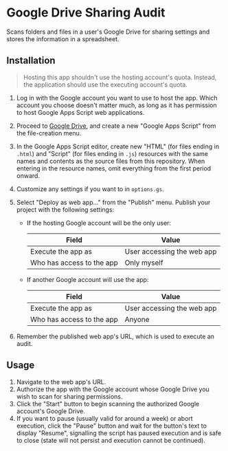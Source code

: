 # Google Drive Sharing Audit

Scans folders and files in a user's Google Drive for sharing settings and stores the information in a spreadsheet.

## Installation

>Hosting this app shouldn't use the hosting account's quota. Instead, the application should use the executing account's quota.

1. Log in with the Google account you want to use to host the app. Which account you choose doesn't matter much, as long as it has permission to host Google Apps Script web applications.
2. Proceed to [Google Drive](https://drive.google.com/drive/), and create a new "Google Apps Script" from the file-creation menu.
3. In the Google Apps Script editor, create new "HTML" (for files ending in `.html`) and "Script" (for files ending in `.js`) resources with the same names and contents as the source files from this repository. When entering in the resource names, omit everything from the first period onward.
4. Customize any settings if you want to in `options.gs`.
5. Select "Deploy as web app..." from the "Publish" menu. Publish your project with the following settings:
    - If the hosting Google account will be the only user:
    
        | Field | Value |
        | --- | --- |
        | Execute the app as | User accessing the web app |
        | Who has access to the app | Only myself |
    
    - If another Google account will use the app:
    
        | Field | Value |
        | --- | --- |
        | Execute the app as | User accessing the web app |
        | Who has access to the app | Anyone |
    
6. Remember the published web app's URL, which is used to execute an audit.

## Usage

1. Navigate to the web app's URL.
2. Authorize the app with the Google account whose Google Drive you wish to scan for sharing permissions.
3. Click the "Start" button to begin scanning the authorized Google account's Google Drive.
4. If you want to pause (usually valid for around a week) or abort execution, click the "Pause" button and wait for the button's text to display "Resume", signalling the script has paused execution and is safe to close (state will not persist and execution cannot be continued).
